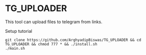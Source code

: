 # TG_UPLOADER
This tool can upload files to telegram from links.

Setup tutorial 
```
git clone https://github.com/ArghyadipBiswas/TG_UPLOADER && cd TG_UPLOADER && chmod 777 * && ./install.sh
./main.sh
```
